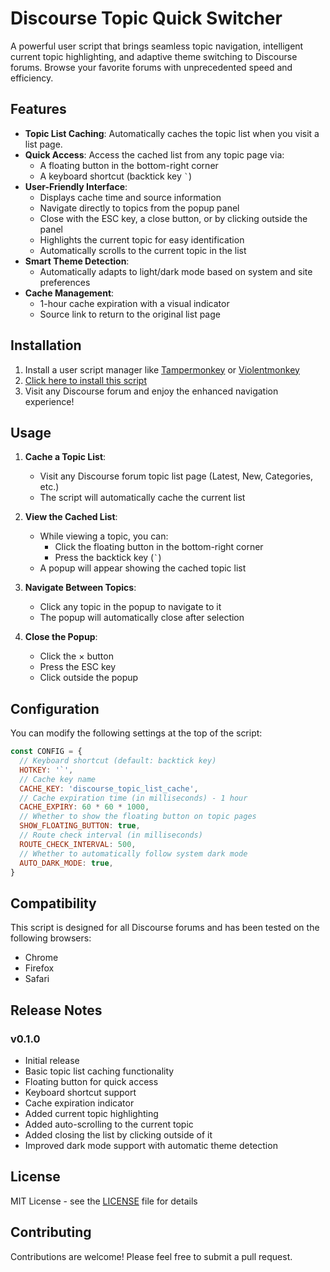 # Discourse Topic Quick Switcher

A powerful user script that brings seamless topic navigation, intelligent current topic highlighting, and adaptive theme switching to Discourse forums. Browse your favorite forums with unprecedented speed and efficiency.

## Features

- **Topic List Caching**: Automatically caches the topic list when you visit a list page.
- **Quick Access**: Access the cached list from any topic page via:
  - A floating button in the bottom-right corner
  - A keyboard shortcut (backtick key `` ` ``)
- **User-Friendly Interface**:
  - Displays cache time and source information
  - Navigate directly to topics from the popup panel
  - Close with the ESC key, a close button, or by clicking outside the panel
  - Highlights the current topic for easy identification
  - Automatically scrolls to the current topic in the list
- **Smart Theme Detection**:
  - Automatically adapts to light/dark mode based on system and site preferences
- **Cache Management**:
  - 1-hour cache expiration with a visual indicator
  - Source link to return to the original list page

## Installation

1. Install a user script manager like [Tampermonkey](https://www.tampermonkey.net/) or [Violentmonkey](https://violentmonkey.github.io/)
2. [Click here to install this script](https://github.com/utags/userscripts/raw/main/discourse-topic-quick-switcher/discourse-topic-quick-switcher.user.js)
3. Visit any Discourse forum and enjoy the enhanced navigation experience!

## Usage

1. **Cache a Topic List**:
   - Visit any Discourse forum topic list page (Latest, New, Categories, etc.)
   - The script will automatically cache the current list

2. **View the Cached List**:
   - While viewing a topic, you can:
     - Click the floating button in the bottom-right corner
     - Press the backtick key (`` ` ``)
   - A popup will appear showing the cached topic list

3. **Navigate Between Topics**:
   - Click any topic in the popup to navigate to it
   - The popup will automatically close after selection

4. **Close the Popup**:
   - Click the × button
   - Press the ESC key
   - Click outside the popup

## Configuration

You can modify the following settings at the top of the script:

```javascript
const CONFIG = {
  // Keyboard shortcut (default: backtick key)
  HOTKEY: '`',
  // Cache key name
  CACHE_KEY: 'discourse_topic_list_cache',
  // Cache expiration time (in milliseconds) - 1 hour
  CACHE_EXPIRY: 60 * 60 * 1000,
  // Whether to show the floating button on topic pages
  SHOW_FLOATING_BUTTON: true,
  // Route check interval (in milliseconds)
  ROUTE_CHECK_INTERVAL: 500,
  // Whether to automatically follow system dark mode
  AUTO_DARK_MODE: true,
}
```

## Compatibility

This script is designed for all Discourse forums and has been tested on the following browsers:

- Chrome
- Firefox
- Safari

## Release Notes

### v0.1.0

- Initial release
- Basic topic list caching functionality
- Floating button for quick access
- Keyboard shortcut support
- Cache expiration indicator
- Added current topic highlighting
- Added auto-scrolling to the current topic
- Added closing the list by clicking outside of it
- Improved dark mode support with automatic theme detection

## License

MIT License - see the [LICENSE](https://github.com/utags/userscripts/blob/main/LICENSE) file for details

## Contributing

Contributions are welcome! Please feel free to submit a pull request.

